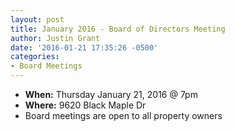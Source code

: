 ```yaml
---
layout: post
title: January 2016 - Board of Directors Meeting
author: Justin Grant
date: '2016-01-21 17:35:26 -0500'
categories:
- Board Meetings
---
```


* **When:** Thursday January 21, 2016 @ 7pm
* **Where:** 9620 Black Maple Dr
* Board meetings are open to all property owners
